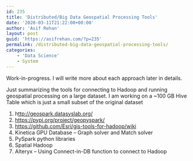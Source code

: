```yaml
---
id: 235
title: 'Distributed/Big Data Geospatial Processing Tools'
date: '2020-03-11T21:22:00+00:00'
author: 'Asif Rehan'
layout: post
guid: 'https://asifrehan.com/?p=235'
permalink: /distributed-big-data-geospatial-processing-tools/
categories:
    - 'Data Science'
    - System
---
```


Work-in-progress. I will write more about each approach later in details.

Just summarizing the tools for connecting to Hadoop and running geospatial processing on a large dataset. I am working on a ~100 GB Hive Table which is just a small subset of the original dataset

1. h[ttp://geospark.datasyslab.org/](http://geospark.datasyslab.org/)
2. <https://pypi.org/project/geopyspark/>
3. <https://github.com/Esri/gis-tools-for-hadoop/wiki>
4. Kinetica GPU Database – Graph solver and Match solver
5. PySpark python libraries
6. Spatial Hadoop
7. Alteryx – Using Connect-in-DB function to connect to Hadoop